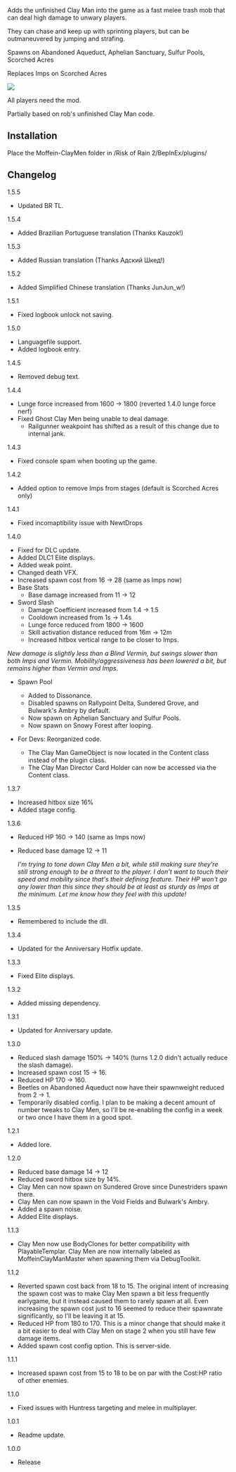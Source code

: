Adds the unfinished Clay Man into the game as a fast melee trash mob that can deal high damage to unwary players.

They can chase and keep up with sprinting players, but can be outmaneuvered by jumping and strafing.

Spawns on Abandoned Aqueduct, Aphelian Sanctuary, Sulfur Pools, Scorched Acres

Replaces Imps on Scorched Acres

[![](https://i.imgur.com/Wa6TVRR.png)]()

All players need the mod.

Partially based on rob's unfinished Clay Man code.

## Installation
Place the Moffein-ClayMen folder in /Risk of Rain 2/BepInEx/plugins/

## Changelog

1.5.5

- Updated BR TL.

1.5.4

- Added Brazilian Portuguese translation (Thanks Kauzok!)

1.5.3

- Added Russian translation (Thanks Адский Шкед!)

1.5.2

- Added Simplified Chinese translation (Thanks JunJun_w!)

1.5.1

- Fixed logbook unlock not saving.

1.5.0

- Languagefile support.
- Added logbook entry.

1.4.5

- Removed debug text.

1.4.4

- Lunge force increased from 1600 -> 1800 (reverted 1.4.0 lunge force nerf)
- Fixed Ghost Clay Men being unable to deal damage.
	- Railgunner weakpoint has shifted as a result of this change due to internal jank.

1.4.3

- Fixed console spam when booting up the game.

1.4.2

- Added option to remove Imps from stages (default is Scorched Acres only)

1.4.1

- Fixed incomaptibility issue with NewtDrops

1.4.0

- Fixed for DLC update.
- Added DLC1 Elite displays.
- Added weak point.
- Changed death VFX.
- Increased spawn cost from 16 -> 28 (same as Imps now)
- Base Stats
	- Base damage increased from 11 -> 12
- Sword Slash
	- Damage Coefficient increased from 1.4 -> 1.5
	- Cooldown increased from 1s -> 1.4s
	- Lunge force reduced from 1800 -> 1600
	- Skill activation distance reduced from 16m -> 12m
	- Increased hitbox vertical range to be closer to Imps.
	
*New damage is slightly less than a Blind Vermin, but swings slower than both Imps and Vermin. Mobility/aggressiveness has been lowered a bit, but remains higher than Vermin and Imps.*

- Spawn Pool
	- Added to Dissonance.
	- Disabled spawns on Rallypoint Delta, Sundered Grove, and Bulwark's Ambry by default.
	- Now spawn on Aphelian Sanctuary and Sulfur Pools.
	- Now spawn on Snowy Forest after looping.
	
- For Devs: Reorganized code.
	- The Clay Man GameObject is now located in the Content class instead of the plugin class.
	- The Clay Man Director Card Holder can now be accessed via the Content class.

1.3.7

- Increased hitbox size 16%
- Added stage config.

1.3.6

- Reduced HP 160 -> 140 (same as Imps now)
- Reduced base damage 12 -> 11

	*I'm trying to tone down Clay Men a bit, while still making sure they're still strong enough to be a threat to the player. I don't want to touch their speed and mobility since that's their defining feature. Their HP won't go any lower than this since they should be at least as sturdy as Imps at the minimum. Let me know how they feel with this update!*

1.3.5

- Remembered to include the dll.

1.3.4

- Updated for the Anniversary Hotfix update.

1.3.3

- Fixed Elite displays.

1.3.2

- Added missing dependency.

1.3.1

- Updated for Anniversary update.

1.3.0

- Reduced slash damage 150% -> 140% (turns 1.2.0 didn't actually reduce the slash damage).
- Increased spawn cost 15 -> 16.
- Reduced HP 170 -> 160.
- Beetles on Abandoned Aqueduct now have their spawnweight reduced from 2 -> 1.
- Temporarily disabled config. I plan to be making a decent amount of number tweaks to Clay Men, so I'll be re-enabling the config in a week or two once I have them in a good spot.

1.2.1

- Added lore.

1.2.0

- Reduced base damage 14 -> 12
- Reduced sword hitbox size by 14%.
- Clay Men can now spawn on Sundered Grove since Dunestriders spawn there.
- Clay Men can now spawn in the Void Fields and Bulwark's Ambry.
- Added a spawn noise.
- Added Elite displays.

1.1.3

- Clay Men now use BodyClones for better compatibility with PlayableTemplar. Clay Men are now internally labeled as MoffeinClayManMaster when spawning them via DebugToolkit.

1.1.2

- Reverted spawn cost back from 18 to 15. The original intent of increasing the spawn cost was to make Clay Men spawn a bit less frequently earlygame, but it instead caused them to rarely spawn at all. Even increasing the spawn cost just to 16 seemed to reduce their spawnrate significantly, so I'll be leaving it at 15.
- Reduced HP from 180 to 170. This is a minor change that should make it a bit easier to deal with Clay Men on stage 2 when you still have few damage items.
- Added spawn cost config option. This is server-side.

1.1.1

- Increased spawn cost from 15 to 18 to be on par with the Cost:HP ratio of other enemies.

1.1.0

- Fixed issues with Huntress targeting and melee in multiplayer.

1.0.1

- Readme update.

1.0.0

- Release